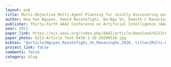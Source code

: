 ```yaml
---
layout: pub
title: Multi-Objective Multi-Agent Planning for Jointly Discovering and Tracking Mobile Object
author: Hoa Van Nguyen, Hamid Rezatofighi, Ba-Ngu Vo, Damith C Ranasinghe
publisher: Thirty-Forth AAAI Conference on Artificial Intelligence (AAAI20)
year: 2021
paper_link: https://ojs.aaai.org/index.php/AAAI/article/download/6213/6069
paper_photo: 6213-Article Text-9438-1-10-20200516.jpg
bibtex:	"@article{Nguyen_Rezatofighi_Vo_Ranasinghe_2020, title={Multi-Objective Multi-Agent Planning for Jointly Discovering and Tracking Mobile Objects}, volume={34}, url={https://ojs.aaai.org/index.php/AAAI/article/view/6213}, DOI={10.1609/aaai.v34i05.6213}, year={2020}, month={Apr.}, pages={7227-7235} }"
project_link: false
comments: false
category: blog
---
```

